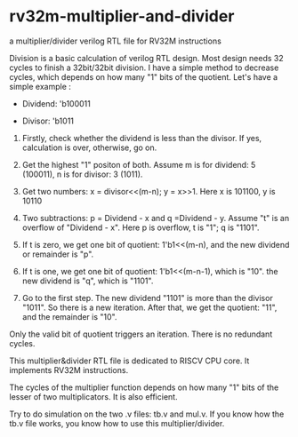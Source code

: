 # rv32m-multiplier-and-divider
a multiplier/divider verilog RTL file for RV32M instructions 

Division is a basic calculation of verilog RTL design. Most design needs 32 cycles to finish a 32bit/32bit division. I have a simple method to  decrease cycles, which depends on how many "1" bits of the quotient.  Let's have a simple example :

* Dividend:  'b100011

* Divisor: 'b1011

1. Firstly, check whether the dividend is less than the divisor. If yes, calculation is over, otherwise, go on. 

2. Get the highest "1" positon of both. Assume m is for dividend: 5 (100011), n is for divisor: 3 (1011).   

3. Get two numbers: x =  divisor<<(m-n); y = x>>1. Here x is 101100, y is 10110

4. Two subtractions:  p = Dividend - x and  q =Dividend - y. Assume "t" is an overflow of  "Dividend - x". Here p is overflow, t is "1"; q is "1101".

5. If t is zero, we get one bit of quotient: 1'b1<<(m-n), and the new dividend or remainder is "p". 

6. If t is one, we get one bit of quotient: 1'b1<<(m-n-1), which is "10". the new dividend is "q", which is "1101".  

7. Go to the first step. The new dividend "1101" is more than the divisor "1011".  So there is a new iteration. After that, we get the quotient: "11", and the remainder is "10".

Only the valid bit of quotient triggers an iteration.  There is no redundant cycles. 

This multiplier&divider RTL file is dedicated to RISCV CPU core. It implements RV32M instructions. 

The cycles of the multiplier function depends on how many "1" bits of the lesser of two multiplicators. It is also efficient.

Try to do simulation on the two .v files: tb.v and mul.v. If you know how the tb.v file works, you know how to use this multiplier/divider.
